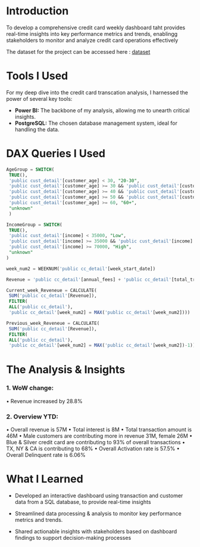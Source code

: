 # Introduction
To develop a comprehensive credit card weekly dashboard taht provides real-time insights into key performance metrics and trends, enablingg stakeholders to monitor and analyze credit card operations effectively 

The dataset for the project can be accessed here : [dataset](/dataset/)

# Tools I Used
For my deep dive into the credit card transcation analysis, I harnessed the power of several key tools:

- **Power BI:** The backbone of my analysis, allowing me to unearth critical insights.
- **PostgreSQL:** The chosen database management system, ideal for handling the data.

# DAX Queries I Used

```sql
AgeGroup = SWITCH(
 TRUE(),
 'public cust_detail'[customer_age] < 30, "20-30",
 'public cust_detail'[customer_age] >= 30 && 'public cust_detail'[customer_age] < 40, "30-40",
 'public cust_detail'[customer_age] >= 40 && 'public cust_detail'[customer_age] < 50, "40-50",
 'public cust_detail'[customer_age] >= 50 && 'public cust_detail'[customer_age] < 60, "50-60",
 'public cust_detail'[customer_age] >= 60, "60+",
 "unknown"
 )

```

```sql
IncomeGroup = SWITCH(
 TRUE(),
 'public cust_detail'[income] < 35000, "Low",
 'public cust_detail'[income] >= 35000 && 'public cust_detail'[income] <70000, "Med",
 'public cust_detail'[income] >= 70000, "High",
 "unknown"
)

```

```sql
week_num2 = WEEKNUM('public cc_detail'[week_start_date])

```

```sql
Revenue = 'public cc_detail'[annual_fees] + 'public cc_detail'[total_trans_amt] + 'public cc_detail'[interest_earned]

```

```sql
Current_week_Reveneue = CALCULATE(
 SUM('public cc_detail'[Revenue]),
 FILTER(
 ALL('public cc_detail'),
 'public cc_detail'[week_num2] = MAX('public cc_detail'[week_num2]))) 

```

```sql
Previous_week_Reveneue = CALCULATE(
 SUM('public cc_detail'[Revenue]),
 FILTER(
 ALL('public cc_detail'),
 'public cc_detail'[week_num2] = MAX('public cc_detail'[week_num2])-1))

```

# The Analysis & Insights

### 1. WoW change:
• Revenue increased by 28.8%


### 2. Overview YTD:
• Overall revenue is 57M
• Total interest is 8M
• Total transaction amount is 46M
• Male customers are contributing more in revenue 31M, female 26M
• Blue & Silver credit card are contributing to 93% of overall
transactions
• TX, NY & CA is contributing to 68%
• Overall Activation rate is 57.5%
• Overall Delinquent rate is 6.06%



# What I Learned

- Developed an interactive dashboard using
transaction and customer data from a SQL database,
to provide real-time insights

- Streamlined data processing & analysis to monitor
key performance metrics and trends.

-  Shared actionable insights with stakeholders based
on dashboard findings to support decision-making
processes
